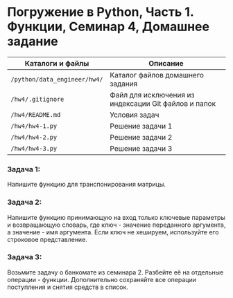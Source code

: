 # Погружение в Python, Часть 1. Функции, Семинар 4, Домашнее задание

Каталоги и файлы             | Описание
-----------------------------|-----------------------------------------------------
`/python/data_engineer/hw4/` | Каталог файлов домашнего задания
`/hw4/.gitignore`            | Файл для исключения из индексации Git файлов и папок
`/hw4/README.md`             | Условия задач
`/hw4/hw4-1.py`              | Решение задачи 1
`/hw4/hw4-2.py`              | Решение задачи 2
`/hw4/hw4-3.py`              | Решение задачи 3

### Задача 1:

Напишите функцию для транспонирования матрицы.

### Задача 2:

Напишите функцию принимающую на вход только ключевые параметры и возвращающую словарь, где ключ - значение переданного аргумента, а значение - имя аргумента. Если ключ не хешируем, используйте его строковое представление.

### Задача 3:

Возьмите задачу о банкомате из семинара 2. Разбейте её на отдельные операции - функции. Дополнительно сохраняйте все операции поступления и снятия средств в список.

